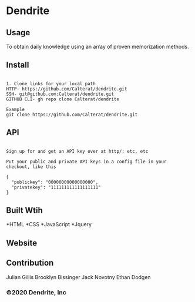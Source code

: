 # Dendrite


## Usage
To obtain daily knowledge using an array of proven memorization methods.


## Install
```

1. Clone links for your local path 
HTTP- https://github.com/Calterat/dendrite.git
SSH- git@github.com:Calterat/dendrite.git
GITHUB CLI- gh repo clone Calterat/dendrite

Example 
git clone https://github.com/Calterat/dendrite.git
```



## API
```

Sign up for and get an API key over at http/: etc, etc 

Put your public and private API keys in a config file in your checkout, like this 

{
  "publickey": "00000000000000000",
  "privatekey": "111111111111111111"
}
```


## Built Wtih
*HTML
*CSS
*JavaScript
*Jquery



## Website



## Contribution
Julian Gillis
Brooklyn Bissinger
Jack Novotny 
Ethan Dodgen

### ©️2020 Dendrite, Inc 

